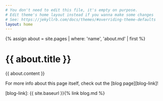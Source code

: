 ```yaml
---
# You don't need to edit this file, it's empty on purpose.
# Edit theme's home layout instead if you wanna make some changes
# See: https://jekyllrb.com/docs/themes/#overriding-theme-defaults
layout: home
---
```


{% assign about =  site.pages | where: 'name', 'about.md' | first %}

# {{ about.title }}
{{ about.content }}

For more info about this page itself, check out the [blog page][blog-link]!

[blog-link]: {{ site.baseurl }}{% link blog.md %}
